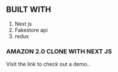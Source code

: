 
## BUILT WITH 
1) Next js
2) Fakestore api
3) redux



### AMAZON 2.0 CLONE WITH NEXT JS
Visit the link to check out a demo..